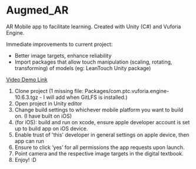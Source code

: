 # Augmed_AR
AR Mobile app to facilitate learning. Created with Unity (C#) and Vuforia Engine.

Immediate improvements to current project: 
- Better image targets, enhance reliability
- Import packages that allow touch manipulation (scaling, rotating, transforming) of models (eg: LeanTouch Unity package)

[Video Demo Link](https://youtu.be/-fiORR8tJZE)

1. Clone project (1 missing file: Packages/com.ptc.vuforia.engine-10.6.3.tgz - I will add when GitLFS is installed.)
2. Open project in Unity editor
3. Change build settings to whichever mobile platform you want to build on. (I have built on iOS)
4. (for iOS): build and run on xcode, ensure apple developer account is set up to build app on iOS device.
5. Enable trust of 'this' developer in general settings on apple device, then app can run
6. Ensure to click ‘yes’ for all permissions the app requests upon launch.
7. Point camera and the respective image targets in the digital textbook. 
8. Enjoy! :D
